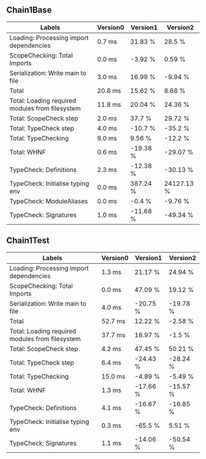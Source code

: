 
## Chain1Base

Labels|Version0|Version1|Version2
---|---|---|---
Loading: Processing import dependencies|0.7 ms|31.83 %|28.5 %
ScopeChecking: Total Imports|0.0 ms|-3.92 %|0.59 %
Serialization: Write main to file|3.0 ms|16.99 %|-9.94 %
Total|20.8 ms|15.62 %|8.68 %
Total: Loading required modules from filesystem|11.8 ms|20.04 %|24.36 %
Total: ScopeCheck step|2.0 ms|37.7 %|29.72 %
Total: TypeCheck step|4.0 ms|-10.7 %|-35.2 %
Total: TypeChecking|9.0 ms|9.56 %|-12.2 %
Total: WHNF|0.6 ms|-19.38 %|-29.07 %
TypeCheck: Definitions|2.3 ms|-12.38 %|-30.13 %
TypeCheck: Initialise typing env|0.0 ms|387.24 %|24127.13 %
TypeCheck: ModuleAliases|0.0 ms|-0.4 %|-9.76 %
TypeCheck: Signatures|1.0 ms|-11.68 %|-49.34 %


## Chain1Test

Labels|Version0|Version1|Version2
---|---|---|---
Loading: Processing import dependencies|1.3 ms|21.17 %|24.94 %
ScopeChecking: Total Imports|0.0 ms|47.09 %|19.12 %
Serialization: Write main to file|4.0 ms|-20.75 %|-19.78 %
Total|52.7 ms|12.22 %|-2.58 %
Total: Loading required modules from filesystem|37.7 ms|18.97 %|-1.5 %
Total: ScopeCheck step|4.2 ms|47.45 %|50.21 %
Total: TypeCheck step|6.4 ms|-24.43 %|-28.24 %
Total: TypeChecking|15.0 ms|-4.89 %|-5.49 %
Total: WHNF|1.3 ms|-17.66 %|-15.57 %
TypeCheck: Definitions|4.1 ms|-16.67 %|-16.85 %
TypeCheck: Initialise typing env|0.3 ms|-65.5 %|5.51 %
TypeCheck: Signatures|1.1 ms|-14.06 %|-50.54 %

